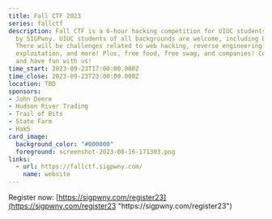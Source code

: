 ```yaml
---
title: Fall CTF 2023
series: fallctf
description: Fall CTF is a 6-hour hacking competition for UIUC students hosted
  by SIGPwny. UIUC students of all backgrounds are welcome, including beginners!
  There will be challenges related to web hacking, reverse engineering, binary
  exploitation, and more! Plus, free food, free swag, and companies! Come learn
  and have fun with us!
time_start: 2023-09-23T17:00:00.000Z
time_close: 2023-09-23T23:00:00.000Z
location: TBD
sponsors:
- John Deere
- Hudson River Trading
- Trail of Bits
- State Farm
- Hak5
card_image:
  background_color: "#000000"
  foreground: screenshot-2023-08-16-171303.png
links:
  - url: https://fallctf.sigpwny.com/
    name: website
---
```

Register now: [https://sigpwny.com/register23](https://sigpwny.com/register23 "https\://sigpwny.com/register23")
